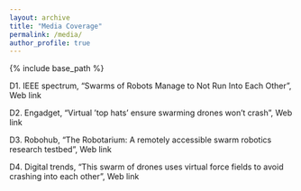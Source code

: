 ```yaml
---
layout: archive
title: "Media Coverage"
permalink: /media/
author_profile: true
---
```


{% include base_path %}

D1. IEEE spectrum, “Swarms of Robots Manage to Not Run Into Each Other”, Web link

D2. Engadget, “Virtual ’top hats’ ensure swarming drones won’t crash”, Web link

D3. Robohub, “The Robotarium: A remotely accessible swarm robotics research testbed”, Web link

D4. Digital trends, “This swarm of drones uses virtual force fields to avoid crashing into each other”, Web link
